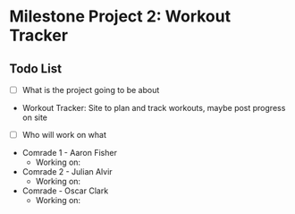 # Milestone Project 2: Workout Tracker

## Todo List
- [ ] What is the project going to be about
- Workout Tracker: Site to plan and track workouts, maybe post progress on site


- [ ] Who will work on what
- Comrade 1 - Aaron Fisher
  - Working on:
- Comrade 2 - Julian Alvir
  - Working on:
- Comrade - Oscar Clark
  - Working on: